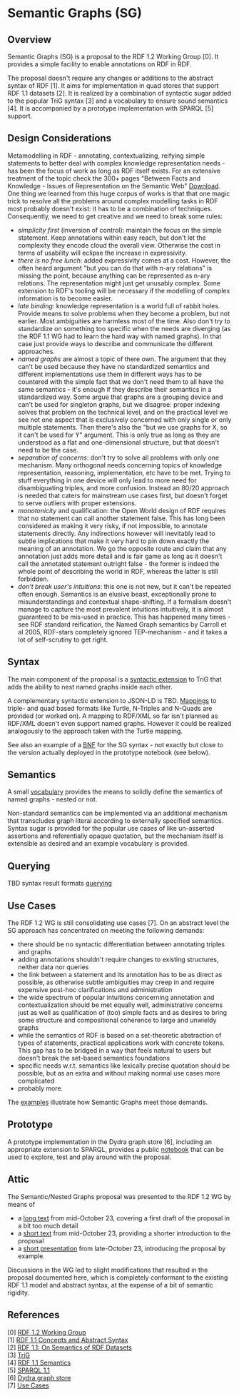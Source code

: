 # Semantic Graphs (SG)



## Overview
Semantic Graphs (SG) is a proposal to the RDF 1.2 Working Group [0]. It provides a simple facility to enable annotations on RDF in RDF. 

The proposal doesn't require any changes or additions to the abstract syntax of RDF [1]. It aims for implementation in quad stores that support RDF 1.1 datasets [2]. It is realized by a combination of syntactic sugar added to the popular TriG syntax [3] and a vocabulary to ensure sound semantics [4]. It is accompanied by a prototype implementation with SPARQL [5] support.



## Design Considerations
Metamodelling in RDF - annotating, contextualizing, reifying simple statements to better deal with complex knowledge representation needs - has been the focus of work as long as RDF itself exists. For an extensive treatment of the topic check the 300+ pages "Between Facts and Knowledge - Issues of Representation on the Semantic Web" [Download](Between.pdf).
One thing we learned from this huge corpus of works is that that one magic trick to resolve all the problems around complex modelling tasks in RDF most probably doesn't exist: it has to be a combination of techniques. Consequently, we need to get creative and we need to break some rules:

- *simplicity first* (inversion of control): maintain the focus on the simple statement. Keep annotations within easy reach, but don't let the complexity they encode cloud the overall view. Otherwise the cost in terms of usability will eclipse the increase in expressivity.
- *there is no free lunch*: added expressivity comes at a cost. However, the often heard argument "but you can do that with n-ary relations" is missing the point, because anything can be represented as n-ary relations. The representation might just get unusably complex. Some extension to RDF's tooling will be necessary if the modelling of complex information is to become easier.
- *late binding*: knowledge representation is a world full of rabbit holes. Provide means to solve problems when they become a problem, but not earlier. Most ambiguities are harmless most of the time. Also don't try to standardize on something too specific when the needs are diverging (as the RDF 1.1 WG had to learn the hard way with named graphs). In that case just provide ways to describe and communicate the different approaches.
- *named graphs* are almost a topic of there own. The argument that they can't be used because they have no standardized semantics and different implementations use them in different ways has to be countered with the simple fact that we don't need them to all have the same semantics - it's enough if they describe their semantics in a standardized way. Some argue that graphs are a grouping device and can't be used for singleton graphs, but we disagree: proper indexing solves that problem on the technical level, and on the practical level we see not one aspect that is exclusively concerned with only single or only multiple statements. Then there's also the "but we use graphs for X, so it can't be used for Y" argument. This is only true as long as they are understood as a flat and one-dimensional structure, but that doesn't need to be the case.
- *separation of concerns*: don't try to solve all problems with only one mechanism. Many orthogonal needs concerning topics of knowledge representation, reasoning, implementation, etc have to be met. Trying to stuff everything in one device will only lead to more need for disambiguating triples, and more confusion. Instead an 80/20 approach is needed that caters for mainstream use cases first, but doesn't forget to serve outliers with proper extensions.
- *monotonicity* and qualification: the Open World design of RDF requires that no statement can call another statement false. This has long been considered as making it very risky, if not impossible, to annotate statements directly. Any indirections however will inevitably lead to subtle implications that make it very hard to pin down exactly the meaning of an annotation. We go the opposite route and claim that any annotation just adds more detail and is fair game as long as it doesn't call the annotated statement outright false - the former is indeed the whole point of describing the world in RDF, whereas the latter is still forbidden.
- *don't break user's intuitions*: this one is not new, but it can't be repeated often enough. Semantics is an elusive beast, exceptionally prone to misunderstandings and contextual shape-shifting. If a formalism doesn't manage to capture the most prevalent intuitions intuitively, it is almost guaranteed to be mis-used in practice. This has happened many times - see RDF standard reification, the Named Graph semantics by Carroll et al 2005, RDF-stars completely ignored TEP-mechanism - and it takes a lot of self-scrutiny to get right.



## Syntax
The main component of the proposal is a [syntactic extension](serialization.md) to TriG that adds the ability to nest named graphs inside each other. 

A complementary syntactic extension to JSON-LD is TBD. [Mappings](mappings.md) to triple- and quad based formats like Turtle, N-Triples and N-Quads are provided (or worked on). A mapping to RDF/XML so far isn't planned as RDF/XML doesn't even support named graphs. However it could be realized analogously to the approach taken with the Turtle mapping.

See also an example of a [BNF](trig-sg.bnf) for the SG syntax - not exactly but close to the version actually deployed in the prototype notebook (see below).



## Semantics
A small [vocabulary](vocabulary.md) provides the means to solidly define the semantics of named graphs - nested or not. 

Non-standard semantics can be implemented via an additional mechanism that transcludes graph literal according to externally specified semantics. Syntax sugar is provided for the popular use cases of like un-asserted assertions and referentially opaque quotation, but the mechanism itself is extensible as desired and an example vocabulary is provided.



## Querying
TBD
syntax
result formats
[querying](querying.md)



## Use Cases
The RDF 1.2 WG is still consolidating use cases [7]. On an abstract level the SG approach has concentrated on meeting the following demands:

- there should be no syntactic differentiation between annotating triples and graphs
- adding annotations shouldn't require changes to existing structures, neither data nor queries 
- the link between a statement and its annotation has to be as direct as possible, as otherwise subtle ambiguities may creep in and require expensive post-hoc clarifications and administration
- the wide spectrum of popular intuitions concerning annotation and contextualization should be met equally well, administrative concerns just as well as qualification of (too) simple facts and as desires to bring some structure and compositional coherence to large and unwieldy graphs
- while the semantics of RDF is based on a set-theoretic abstraction of types of statements, practical applications work with concrete tokens. This gap has to be bridged in a way that feels natural to users but doesn't break the set-based semantics foundations
- specific needs w.r.t. semantics like lexically precise quotation should be possible, but as an extra and without making normal use cases more complicated
- probably more.

The [examples](examples.md) illustrate how Semantic Graphs meet those demands. 



## Prototype
A prototype implementation in the Dydra graph store [6], including an appropriate extension to SPARQL, provides a public [notebook](https://observablehq.com/@datagenous/se-graph-workbook) that can be used to explore, test and play around with the proposal.



## Attic
The Semantic/Nested Graphs proposal was presented to the RDF 1.2 WG by means of 
- a [long text](https://gist.github.com/rat10/eaa109ab56b4d77d29e3a826291f8e72) from mid-October 23, covering a first draft of the proposal in a bit too much detail
- a [short text](https://lists.w3.org/Archives/Public/public-rdf-star-wg/2023Oct/0041.html) from mid-October 23, providing a shorter introduction to the proposal
- a [short presentation](https://lists.w3.org/Archives/Public/public-rdf-star-wg/2023Oct/0109.html) from late-October 23, introducing the proposal by example.
  
Discussions in the WG led to slight modifications that resulted in the proposal documented here, which is completely conformant to the existing RDF 1.1 model and abstract syntax, at the expense of a bit of semantic rigidity.



## References
[0] [RDF 1.2 Working Group](https://www.w3.org/groups/wg/rdf-star/)  
[1] [RDF 1.1 Concepts and Abstract Syntax](https://www.w3.org/TR/rdf11-concepts/)  
[2] [RDF 1.1: On Semantics of RDF Datasets](https://www.w3.org/TR/2014/NOTE-rdf11-datasets/)  
[3] [TriG](https://www.w3.org/TR/2014/REC-trig/)  
[4] [RDF 1.1 Semantics](https://www.w3.org/TR/rdf11-mt/)  
[5] [SPARQL 1.1](https://www.w3.org/TR/2013/REC-sparql11-overview/)  
[6] [Dydra graph store](https://dydra.com/home)  
[7] [Use Cases](https://github.com/w3c/rdf-ucr/wiki)  
